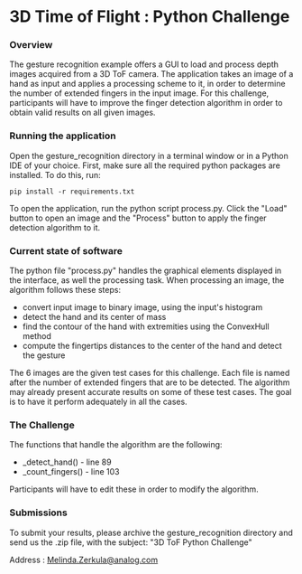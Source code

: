 # 3D Time of Flight : Python Challenge

### Overview

The gesture recognition example offers a GUI to load and process depth images
acquired from a 3D ToF camera. 
The application takes an image of a hand as input and applies a processing scheme
to it, in order to determine the number of extended fingers in the input image.
For this challenge, participants will have to improve the finger detection algorithm in 
order to obtain valid results on all given images.

### Running the application

Open the gesture_recognition directory in a terminal window or in a Python IDE of your choice.
First, make sure all the required python packages are installed. To do this, run:
```
pip install -r requirements.txt
```
To open the application, run the python script process.py.
Click the "Load" button to open an image and the "Process" button to apply the
finger detection algorithm to it. 

### Current state of software

The python file "process.py" handles the graphical elements displayed in the interface,
as well the processing task. 
When processing an image, the algorithm follows these steps:
 * convert input image to binary image, using the input's histogram
 * detect the hand and its center of mass
 * find the contour of the hand with extremities using the ConvexHull method
 * compute the fingertips distances to the center of the hand and detect the gesture

The 6 images are the given test cases for this challenge. Each file is named after the
number of extended fingers that are to be detected. The algorithm may already present accurate
results on some of these test cases. The goal is to have it perform adequately in all the cases.

### The Challenge

The functions that handle the algorithm are the following:
 * _detect_hand() - line 89
 * _count_fingers() - line 103

Participants will have to edit these in order to modify the algorithm.

### Submissions

To submit your results, please archive the gesture_recognition directory and send 
us the .zip file, with the subject: "3D ToF Python Challenge"

Address : Melinda.Zerkula@analog.com



